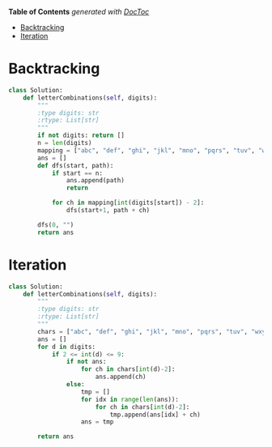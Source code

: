 <!-- START doctoc generated TOC please keep comment here to allow auto update -->
<!-- DON'T EDIT THIS SECTION, INSTEAD RE-RUN doctoc TO UPDATE -->
**Table of Contents**  *generated with [DocToc](https://github.com/thlorenz/doctoc)*

- [Backtracking](#backtracking)
- [Iteration](#iteration)

<!-- END doctoc generated TOC please keep comment here to allow auto update -->

# Backtracking

```python
class Solution:
    def letterCombinations(self, digits):
        """
        :type digits: str
        :rtype: List[str]
        """
        if not digits: return []
        n = len(digits)
        mapping = ["abc", "def", "ghi", "jkl", "mno", "pqrs", "tuv", "wxyz"]
        ans = []
        def dfs(start, path):
            if start == n:
                ans.append(path)
                return

            for ch in mapping[int(digits[start]) - 2]:
                dfs(start+1, path + ch)

        dfs(0, "")
        return ans
```

# Iteration

```python
class Solution:
    def letterCombinations(self, digits):
        """
        :type digits: str
        :rtype: List[str]
        """
        chars = ["abc", "def", "ghi", "jkl", "mno", "pqrs", "tuv", "wxyz"]
        ans = []
        for d in digits:
            if 2 <= int(d) <= 9:
                if not ans:
                    for ch in chars[int(d)-2]:
                        ans.append(ch)
                else:
                    tmp = []
                    for idx in range(len(ans)):
                        for ch in chars[int(d)-2]:
                            tmp.append(ans[idx] + ch)
                    ans = tmp

        return ans
```
